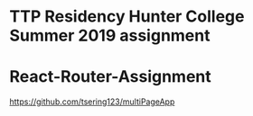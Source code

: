 # TTP Residency Hunter College Summer 2019 assignment 

# React-Router-Assignment

https://github.com/tsering123/multiPageApp 



